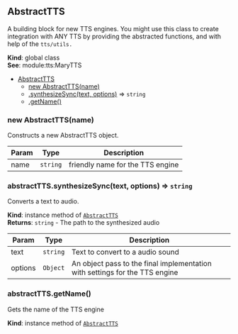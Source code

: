 <a name="AbstractTTS"></a>

## AbstractTTS
A building block for new TTS engines. You might use this classto create integration with ANY TTS by providing the abstracted functions, andwith help of the `tts/utils.`

**Kind**: global class  
**See**: module:tts:MaryTTS  

* [AbstractTTS](#AbstractTTS)
    * [new AbstractTTS(name)](#new_AbstractTTS_new)
    * [.synthesizeSync(text, options)](#AbstractTTS+synthesizeSync) ⇒ <code>string</code>
    * [.getName()](#AbstractTTS+getName)

<a name="new_AbstractTTS_new"></a>

### new AbstractTTS(name)
Constructs a new AbstractTTS object.


| Param | Type | Description |
| --- | --- | --- |
| name | <code>string</code> | friendly name for the TTS engine |

<a name="AbstractTTS+synthesizeSync"></a>

### abstractTTS.synthesizeSync(text, options) ⇒ <code>string</code>
Converts a text to audio.

**Kind**: instance method of [<code>AbstractTTS</code>](#AbstractTTS)  
**Returns**: <code>string</code> - The path to the synthesized audio  

| Param | Type | Description |
| --- | --- | --- |
| text | <code>string</code> | Text to convert to a audio sound |
| options | <code>Object</code> | An object pass to the final implementation with settings for the TTS engine |

<a name="AbstractTTS+getName"></a>

### abstractTTS.getName()
Gets the name of the TTS engine

**Kind**: instance method of [<code>AbstractTTS</code>](#AbstractTTS)  
